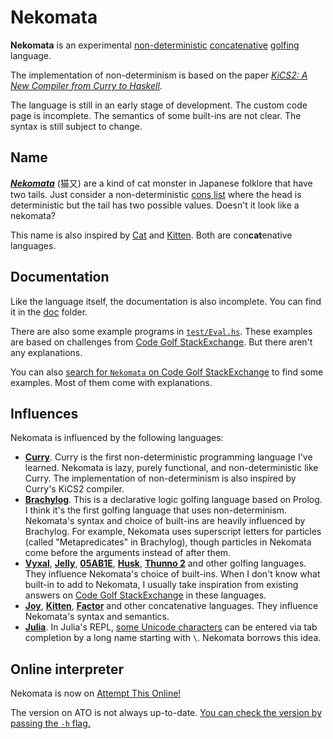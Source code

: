 # Nekomata

**Nekomata** is an experimental [non-deterministic](https://en.wikipedia.org/wiki/Nondeterministic_programming) [concatenative](https://en.wikipedia.org/wiki/Concatenative_programming_language) [golfing](https://en.wikipedia.org/wiki/Code_golf) language.

The implementation of non-determinism is based on the paper [*KiCS2: A New Compiler from Curry to Haskell*](https://www.informatik.uni-kiel.de/~mh/papers/WFLP11_KiCS2.pdf).

The language is still in an early stage of development. The custom code page is incomplete. The semantics of some built-ins are not clear. The syntax is still subject to change.

## Name

[***Nekomata***](https://en.wikipedia.org/wiki/Nekomata) (猫又) are a kind of cat monster in Japanese folklore that have two tails. Just consider a non-deterministic [cons list](https://en.wikipedia.org/wiki/Cons) where the head is deterministic but the tail has two possible values. Doesn't it look like a nekomata?

This name is also inspired by [Cat](https://concatenative.org/wiki/view/Cat) and [Kitten](https://kittenlang.org/). Both are con**cat**enative languages.

## Documentation

Like the language itself, the documentation is also incomplete. You can find it in the [doc](doc) folder.

There are also some example programs in [`test/Eval.hs`](test/Eval.hs). These examples are based on challenges from [Code Golf StackExchange](https://codegolf.stackexchange.com/). But there aren't any explanations.

You can also [search for `Nekomata` on Code Golf StackExchange](https://codegolf.stackexchange.com/search?q=Nekomata) to find some examples. Most of them come with explanations.

## Influences

Nekomata is influenced by the following languages:

- [**Curry**](https://curry.pages.ps.informatik.uni-kiel.de/curry-lang.org/). Curry is the first non-deterministic programming language I've learned. Nekomata is lazy, purely functional, and non-deterministic like Curry. The implementation of non-determinism is also inspired by Curry's KiCS2 compiler.
- [**Brachylog**](https://github.com/JCumin/Brachylog). This is a declarative logic golfing language based on Prolog. I think it's the first golfing language that uses non-determinism. Nekomata's syntax and choice of built-ins are heavily influenced by Brachylog. For example, Nekomata uses superscript letters for particles (called "Metapredicates" in Brachylog), though particles in Nekomata come before the arguments instead of after them.
- [**Vyxal**](https://github.com/Vyxal/Vyxal), [**Jelly**](https://github.com/DennisMitchell/jellylanguage), [**05AB1E**](https://github.com/Adriandmen/05AB1E), [**Husk**](https://github.com/barbuz/Husk), [**Thunno 2**](https://github.com/Thunno/Thunno2) and other golfing languages. They influence Nekomata's choice of built-ins. When I don't know what built-in to add to Nekomata, I usually take inspiration from existing answers on [Code Golf StackExchange](https://codegolf.stackexchange.com/) in these languages.
- [**Joy**](https://hypercubed.github.io/joy/joy.html), [**Kitten**](https://kittenlang.org/), [**Factor**](https://factorcode.org/) and other concatenative languages. They influence Nekomata's syntax and semantics.
- [**Julia**](https://julialang.org/). In Julia's REPL, [some Unicode characters](https://docs.julialang.org/en/v1/manual/unicode-input/) can be entered via tab completion by a long name starting with `\`. Nekomata borrows this idea.

## Online interpreter

Nekomata is now on [Attempt This Online!](https://ato.pxeger.com/run?1=m70iLzU7PzexJHHBgqWlJWm6FguWFCclF8M4UBoA)

The version on ATO is not always up-to-date. [You can check the version by passing the `-h` flag.](https://ato.pxeger.com/run?1=m70iLzU7PzexJHFZtJJuhlLsgqWlJWm6FguWFCclF8M4UBoA)
